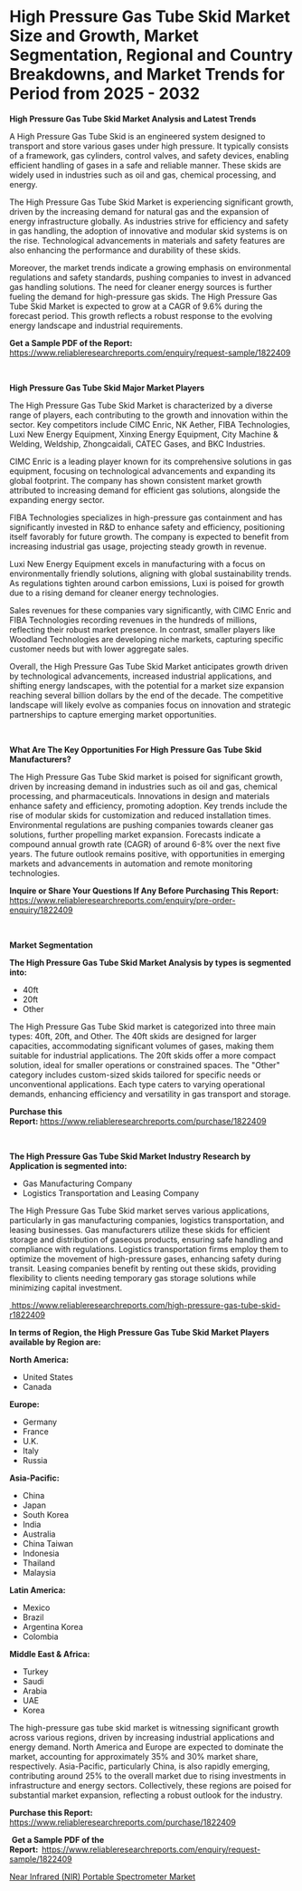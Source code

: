 <p><h1>High Pressure Gas Tube Skid Market Size and Growth, Market Segmentation, Regional and Country Breakdowns, and Market Trends for Period from 2025 -  2032</h1></p><p><strong>High Pressure Gas Tube Skid Market Analysis and Latest Trends</strong></p>
<p><p>A High Pressure Gas Tube Skid is an engineered system designed to transport and store various gases under high pressure. It typically consists of a framework, gas cylinders, control valves, and safety devices, enabling efficient handling of gases in a safe and reliable manner. These skids are widely used in industries such as oil and gas, chemical processing, and energy.</p><p>The High Pressure Gas Tube Skid Market is experiencing significant growth, driven by the increasing demand for natural gas and the expansion of energy infrastructure globally. As industries strive for efficiency and safety in gas handling, the adoption of innovative and modular skid systems is on the rise. Technological advancements in materials and safety features are also enhancing the performance and durability of these skids.</p><p>Moreover, the market trends indicate a growing emphasis on environmental regulations and safety standards, pushing companies to invest in advanced gas handling solutions. The need for cleaner energy sources is further fueling the demand for high-pressure gas skids. The High Pressure Gas Tube Skid Market is expected to grow at a CAGR of 9.6% during the forecast period. This growth reflects a robust response to the evolving energy landscape and industrial requirements.</p></p>
<p><strong>Get a Sample PDF of the Report:&nbsp;</strong> <a href="https://www.reliableresearchreports.com/enquiry/request-sample/1822409?utm_campaign=3059&utm_medium=2&utm_source=Github&utm_content=ia&utm_term=12042025&utm_id=high-pressure-gas-tube-skid">https://www.reliableresearchreports.com/enquiry/request-sample/1822409</a></p>
<p>&nbsp;</p>
<p><strong>High Pressure Gas Tube Skid Major Market Players</strong></p>
<p><p>The High Pressure Gas Tube Skid Market is characterized by a diverse range of players, each contributing to the growth and innovation within the sector. Key competitors include CIMC Enric, NK Aether, FIBA Technologies, Luxi New Energy Equipment, Xinxing Energy Equipment, City Machine & Welding, Weldship, Zhongcaidali, CATEC Gases, and BKC Industries. </p><p>CIMC Enric is a leading player known for its comprehensive solutions in gas equipment, focusing on technological advancements and expanding its global footprint. The company has shown consistent market growth attributed to increasing demand for efficient gas solutions, alongside the expanding energy sector.</p><p>FIBA Technologies specializes in high-pressure gas containment and has significantly invested in R&D to enhance safety and efficiency, positioning itself favorably for future growth. The company is expected to benefit from increasing industrial gas usage, projecting steady growth in revenue.</p><p>Luxi New Energy Equipment excels in manufacturing with a focus on environmentally friendly solutions, aligning with global sustainability trends. As regulations tighten around carbon emissions, Luxi is poised for growth due to a rising demand for cleaner energy technologies.</p><p>Sales revenues for these companies vary significantly, with CIMC Enric and FIBA Technologies recording revenues in the hundreds of millions, reflecting their robust market presence. In contrast, smaller players like Woodland Technologies are developing niche markets, capturing specific customer needs but with lower aggregate sales. </p><p>Overall, the High Pressure Gas Tube Skid Market anticipates growth driven by technological advancements, increased industrial applications, and shifting energy landscapes, with the potential for a market size expansion reaching several billion dollars by the end of the decade. The competitive landscape will likely evolve as companies focus on innovation and strategic partnerships to capture emerging market opportunities.</p></p>
<p>&nbsp;</p>
<p><strong>What Are The Key Opportunities For High Pressure Gas Tube Skid Manufacturers?</strong></p>
<p><p>The High Pressure Gas Tube Skid market is poised for significant growth, driven by increasing demand in industries such as oil and gas, chemical processing, and pharmaceuticals. Innovations in design and materials enhance safety and efficiency, promoting adoption. Key trends include the rise of modular skids for customization and reduced installation times. Environmental regulations are pushing companies towards cleaner gas solutions, further propelling market expansion. Forecasts indicate a compound annual growth rate (CAGR) of around 6-8% over the next five years. The future outlook remains positive, with opportunities in emerging markets and advancements in automation and remote monitoring technologies.</p></p>
<p><strong>Inquire or Share Your Questions If Any Before Purchasing This Report:</strong> <a href="https://www.reliableresearchreports.com/enquiry/pre-order-enquiry/1822409?utm_campaign=3059&utm_medium=2&utm_source=Github&utm_content=ia&utm_term=12042025&utm_id=high-pressure-gas-tube-skid">https://www.reliableresearchreports.com/enquiry/pre-order-enquiry/1822409</a></p>
<p>&nbsp;</p>
<p><strong>Market Segmentation</strong></p>
<p><strong>The High Pressure Gas Tube Skid Market Analysis by types is segmented into:</strong></p>
<p><ul><li>40ft</li><li>20ft</li><li>Other</li></ul></p>
<p><p>The High Pressure Gas Tube Skid market is categorized into three main types: 40ft, 20ft, and Other. The 40ft skids are designed for larger capacities, accommodating significant volumes of gases, making them suitable for industrial applications. The 20ft skids offer a more compact solution, ideal for smaller operations or constrained spaces. The "Other" category includes custom-sized skids tailored for specific needs or unconventional applications. Each type caters to varying operational demands, enhancing efficiency and versatility in gas transport and storage.</p></p>
<p><strong>Purchase this Report:&nbsp;</strong><a href="https://www.reliableresearchreports.com/purchase/1822409?utm_campaign=3059&utm_medium=2&utm_source=Github&utm_content=ia&utm_term=12042025&utm_id=high-pressure-gas-tube-skid">https://www.reliableresearchreports.com/purchase/1822409</a></p>
<p>&nbsp;</p>
<p><strong>The High Pressure Gas Tube Skid Market Industry Research by Application is segmented into:</strong></p>
<p><ul><li>Gas Manufacturing Company</li><li>Logistics Transportation and Leasing Company</li></ul></p>
<p><p>The High Pressure Gas Tube Skid market serves various applications, particularly in gas manufacturing companies, logistics transportation, and leasing businesses. Gas manufacturers utilize these skids for efficient storage and distribution of gaseous products, ensuring safe handling and compliance with regulations. Logistics transportation firms employ them to optimize the movement of high-pressure gases, enhancing safety during transit. Leasing companies benefit by renting out these skids, providing flexibility to clients needing temporary gas storage solutions while minimizing capital investment.</p></p>
<p><a href="https://www.reliableresearchreports.com/high-pressure-gas-tube-skid-r1822409?utm_campaign=3059&utm_medium=2&utm_source=Github&utm_content=ia&utm_term=12042025&utm_id=high-pressure-gas-tube-skid">&nbsp;https://www.reliableresearchreports.com/high-pressure-gas-tube-skid-r1822409</a></p>
<p><strong>In terms of Region, the High Pressure Gas Tube Skid Market Players available by Region are:</strong></p>
<p>
    <p> <strong> North America: </strong>
        <ul>
            <li>United States</li>
            <li>Canada</li>
        </ul>
        </p> 
    <p> <strong> Europe: </strong>
        <ul>
            <li>Germany</li>
            <li>France</li>
            <li>U.K.</li>
            <li>Italy</li>
            <li>Russia</li>
        </ul>
        </p> 
    <p> <strong> Asia-Pacific: </strong>
        <ul>
            <li>China</li>
            <li>Japan</li>
            <li>South Korea</li>
            <li>India</li>
            <li>Australia</li>
            <li>China Taiwan</li>
            <li>Indonesia</li>
            <li>Thailand</li>
            <li>Malaysia</li>
        </ul>
        </p> 
    <p> <strong> Latin America: </strong>
        <ul>
            <li>Mexico</li>
            <li>Brazil</li>
            <li>Argentina Korea</li>
            <li>Colombia</li>
        </ul>
        </p> 
    <p> <strong> Middle East & Africa: </strong>
        <ul>
            <li>Turkey</li>
            <li>Saudi</li>
            <li>Arabia</li>
            <li>UAE</li>
            <li>Korea</li>
        </ul>
    </p>
    </p>
<p><p>The high-pressure gas tube skid market is witnessing significant growth across various regions, driven by increasing industrial applications and energy demand. North America and Europe are expected to dominate the market, accounting for approximately 35% and 30% market share, respectively. Asia-Pacific, particularly China, is also rapidly emerging, contributing around 25% to the overall market due to rising investments in infrastructure and energy sectors. Collectively, these regions are poised for substantial market expansion, reflecting a robust outlook for the industry.</p></p>
<p><strong>Purchase this Report: </strong><a href="https://www.reliableresearchreports.com/purchase/1822409?utm_campaign=3059&utm_medium=2&utm_source=Github&utm_content=ia&utm_term=12042025&utm_id=high-pressure-gas-tube-skid">https://www.reliableresearchreports.com/purchase/1822409</a></p>
<p>&nbsp;<strong>Get a Sample PDF of the Report:&nbsp;&nbsp;</strong><a href="https://www.reliableresearchreports.com/enquiry/request-sample/1822409?utm_campaign=3059&utm_medium=2&utm_source=Github&utm_content=ia&utm_term=12042025&utm_id=high-pressure-gas-tube-skid">https://www.reliableresearchreports.com/enquiry/request-sample/1822409</a></p>
<p><strong></strong></p>
<p><p><a href="https://github.com/arvelm4nthig/Market-Research-Report-List-1/blob/main/near-infrared-nir-portable-spectrometer-market.md?utm_campaign=3059&utm_medium=2&utm_source=Github&utm_content=ia&utm_term=12042025&utm_id=high-pressure-gas-tube-skid">Near Infrared (NIR) Portable Spectrometer Market</a></p></p>